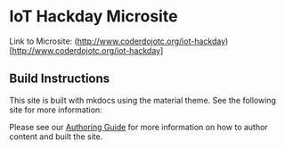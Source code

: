 # IoT Hackday Microsite

Link to Microsite:
(http://www.coderdojotc.org/iot-hackday)[http://www.coderdojotc.org/iot-hackday]

## Build Instructions

This site is built with mkdocs using the material theme.  See the following site for more information:

Please see our [Authoring Guide](https://www.coderdojotc.org/CoderDojoTC/content-authoring-guide/) for more information on how to author content and built the site.
